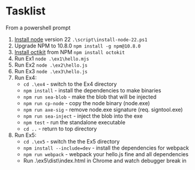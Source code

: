 # Tasklist

From a powershell prompt

1. [Install node][a] version 22 `.\script\install-node-22.ps1`
2. Upgrade NPM to 10.8.0 `npm install -g npm@10.8.0`
3. [Install octikit][b] from NPM `npm install octokit`
4. Run Ex1 `node .\ex1\hello.mjs`
5. Run Ex2 `node .\ex2\hello.js`
6. Run Ex3 `node .\ex3\hello.js`
7. Run Ex4:
    * `cd .\ex4` - switch to the Ex4 directory
    * `npm install` - install the dependencies to make binaries
    * `npm run sea-blob` - make the blob that will be injected
    * `npm run cp-node` - copy the node binary (node.exe)
    * `npm run axe-sig` - remove node.exe signature (req. signtool.exe)
    * `npm run sea-inject` - inject the blob into the exe
    * `npm test` - run the standalone executable
    * `cd ..` - return to top directory
8. Run Ex5: 
    * `cd .\ex5` - switch the the Ex5 directory
    * `npm install --include=dev` - install the dependencies for webpack
    * `npm run webpack` - webpack your hello.js fine and all dependencies
    * Run .\ex5\dist\index.html in Chrome and watch debugger break in

[a]: https://nodejs.org/en/learn/getting-started/how-to-install-nodejs
[b]: https://github.com/octokit/octokit.js?tab=readme-ov-file#usage
